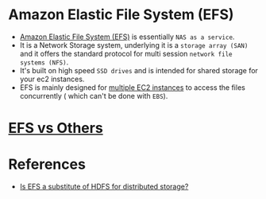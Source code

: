 
# Amazon Elastic File System (EFS)
- [Amazon Elastic File System (EFS)](https://docs.aws.amazon.com/efs/latest/ug/whatisefs.html) is essentially `NAS as a service`.
- It is a Network Storage system, underlying it is a `storage array (SAN)` and it offers the standard protocol for multi session `network file systems (NFS)`.
- It's built on high speed `SSD drives` and is intended for shared storage for your ec2 instances.
- EFS is mainly designed for [multiple EC2 instances](../3_ComputeServices/AmazonEC2) to access the files concurrently ( which can't be done with `EBS`).

# [EFS vs Others](S3vsEFSvsEBS.md)

# References
- [Is EFS a substitute of HDFS for distributed storage?](https://stackoverflow.com/questions/60698924/is-efs-a-substitute-of-hdfs-for-distributed-storage)
